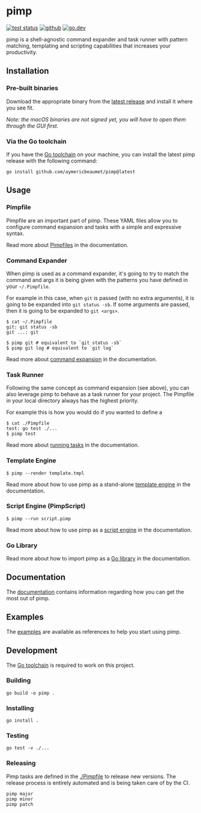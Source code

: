 # pimp

[![test status](https://img.shields.io/github/workflow/status/aymericbeaumet/pimp/Continuous%20Integration?style=flat-square&logo=github)](https://github.com/aymericbeaumet/pimp/actions) [![github](https://img.shields.io/github/issues/aymericbeaumet/pimp?style=flat-square&logo=github)](https://github.com/aymericbeaumet/pimp/issues) [![go.dev](https://img.shields.io/github/v/release/aymericbeaumet/pimp?style=flat-square&logo=go&label=go.dev&logoColor=white)](https://pkg.go.dev/github.com/aymericbeaumet/pimp)

pimp is a shell-agnostic command expander and task runner with pattern matching, templating and scripting capabilities that increases your productivity.

## Installation

### Pre-built binaries

Download the appropriate binary from the [latest release](https://github.com/aymericbeaumet/pimp/releases/latest) and install it where you see fit.

_Note: the macOS binaries are not signed yet, you will have to open them through the GUI first._

### Via the Go toolchain

If you have the [Go toolchain](https://golang.org/doc/install) on your machine, you can install the latest pimp release with the following command:

```text
go install github.com/aymericbeaumet/pimp@latest
```

## Usage

### Pimpfile

Pimpfile are an important part of pimp. These YAML files allow you to configure command expansion and tasks with a simple and expressive syntax.

Read more about [Pimpfiles](docs/pimpfile.md) in the documentation.

### Command Expander

When pimp is used as a command expander, it's going to try to match the command and args it is being given with the patterns you have defined in your `~/.Pimpfile`.

For example in this case, when `git` is passed \(with no extra arguments\), it is going to be expanded into `git status -sb`. If some arguments are passed, then it is going to be expanded to `git <args>`.

```text
$ cat ~/.Pimpfile
git: git status -sb
git ...: git
```

```text
$ pimp git # equivalent to `git status -sb`
$ pimp git log # equivalent to `git log`
```

Read more about [command expansion](docs/command-expander.md) in the documentation.

### Task Runner

Following the same concept as command expansion \(see above\), you can also leverage pimp to behave as a task runner for your project. The Pimpfile in your local directory always has the highest priority.

For example this is how you would do if you wanted to define a

```text
$ cat ./Pimpfile
test: go test ./...
$ pimp test
```

Read more about [running tasks](docs/task-runner.md) in the documentation.

### Template Engine

```text
$ pimp --render template.tmpl
```

Read more about how to use pimp as a stand-alone [template engine](docs/template-engine.md) in the documentation.

### Script Engine \(PimpScript\)

```text
$ pimp --run script.pimp
```

Read more about how to use pimp as a [script engine](docs/script-engine.md) in the documentation.

### Go Library

Read more about how to import pimp as a [Go library](docs/go-library.md) in the documentation.

## Documentation

The [documentation](docs/) contains information regarding how you can get the most out of pimp.

## Examples

The [examples](https://github.com/aymericbeaumet/pimp/tree/89f6c6236b5942f787c9035ec6b814c3c2a14c28/examples/README.md) are available as references to help you start using pimp.

## Development

The [Go toolchain](https://golang.org/doc/install) is required to work on this project.

### Building

```text
go build -o pimp .
```

### Installing

```text
go install .
```

### Testing

```text
go test -v ./...
```

### Releasing

Pimp tasks are defined in the [./Pimpfile](https://github.com/aymericbeaumet/pimp/tree/89f6c6236b5942f787c9035ec6b814c3c2a14c28/Pimpfile/README.md) to release new versions. The release process is entirely automated and is being taken care of by the CI.

```text
pimp major
pimp minor
pimp patch
```

